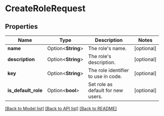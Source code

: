 # CreateRoleRequest

## Properties

Name | Type | Description | Notes
------------ | ------------- | ------------- | -------------
**name** | Option<**String**> | The role's name. | [optional]
**description** | Option<**String**> | The role's description. | [optional]
**key** | Option<**String**> | The role identifier to use in code. | [optional]
**is_default_role** | Option<**bool**> | Set role as default for new users. | [optional]

[[Back to Model list]](../README.md#documentation-for-models) [[Back to API list]](../README.md#documentation-for-api-endpoints) [[Back to README]](../README.md)



